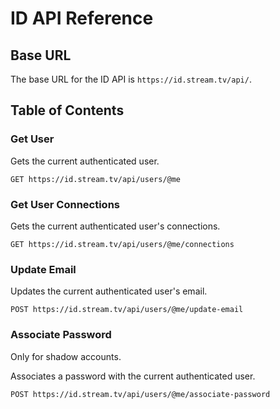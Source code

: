 # ID API Reference

## Base URL

The base URL for the ID API is `https://id.stream.tv/api/`.

## Table of Contents


### Get User

Gets the current authenticated user.

```http
GET https://id.stream.tv/api/users/@me
```

### Get User Connections

Gets the current authenticated user's connections.

```http
GET https://id.stream.tv/api/users/@me/connections
```

### Update Email

Updates the current authenticated user's email.

```http
POST https://id.stream.tv/api/users/@me/update-email
```

### Associate Password

Only for shadow accounts.

Associates a password with the current authenticated user.

```http
POST https://id.stream.tv/api/users/@me/associate-password
```